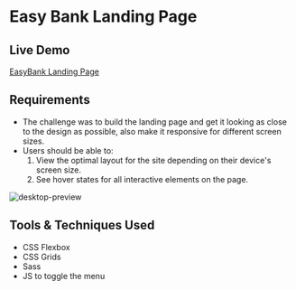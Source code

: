 # Easy Bank Landing Page
## Live Demo
  [EasyBank Landing Page](https://objective-kepler-2235cd.netlify.app/ "EasyBank Landing Page")
## Requirements
- The challenge was to build the landing page and get it looking as close to the design as possible, also make it responsive for different screen sizes.
- Users should be able to:
    1. View the optimal layout for the site depending on their device's screen size.
    2. See hover states for all interactive elements on the page.

![desktop-preview](https://user-images.githubusercontent.com/30006202/116321337-748ae900-a7d7-11eb-92e7-f10c0dc7e1b3.jpg)

## Tools & Techniques Used

- CSS Flexbox
- CSS Grids
- Sass
- JS to toggle the menu



